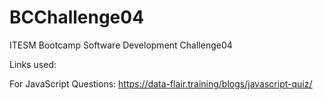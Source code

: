 # BCChallenge04
ITESM Bootcamp Software Development Challenge04


Links used:

For JavaScript Questions: https://data-flair.training/blogs/javascript-quiz/
